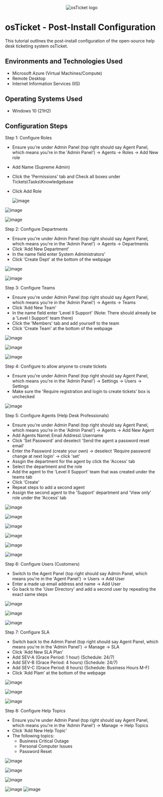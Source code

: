 <p align="center">
<img src="https://i.imgur.com/Clzj7Xs.png" alt="osTicket logo"/>
</p>

<h1>osTicket - Post-Install Configuration</h1>
This tutorial outlines the post-install configuration of the open-source help desk ticketing system osTicket.<br />



<h2>Environments and Technologies Used</h2>

- Microsoft Azure (Virtual Machines/Compute)
- Remote Desktop
- Internet Information Services (IIS)

<h2>Operating Systems Used </h2>

- Windows 10</b> (21H2)



<h2>Configuration Steps</h2>


Step 1: Configure Roles

- Ensure you're under Admin Panel (top right should say Agent Panel, which means you're in the 'Admin Panel') -> Agents -> Roles -> Add New role
- Add Name (Supreme Admin)
- Click the 'Permissions' tab and Check all boxes under Tickets\Tasks\Knowledgebase
- Click Add Role

  ![image](https://github.com/user-attachments/assets/1b55c49e-40d3-4b37-805f-417870703728)

![image](https://github.com/user-attachments/assets/36e08e6e-f77e-4940-a474-bbbbd5b2208e)

![image](https://github.com/user-attachments/assets/bc94dc79-92e3-4fa4-af02-48ee4a4adb99)



Step 2: Configure Departments

- Ensure you're under Admin Panel (top right should say Agent Panel, which means you're in the 'Admin Panel') -> Agents -> Departments
- Click 'Add New Department'
- In the name field enter System Administrators'
- Click 'Create Dept' at the bottom of the webpage



![image](https://github.com/user-attachments/assets/f2844acc-00a0-4591-882d-59aafe5e6199)


![image](https://github.com/user-attachments/assets/fa9602ca-e0ed-4064-83ea-7ddeb7a27fa4)



Step 3: Configure Teams

- Ensure you're under Admin Panel (top right should say Agent Panel, which means you're in the 'Admin Panel') -> Agents -> Teams
- Click 'Add New Team'
- In the name field enter 'Level II Support' (Note: There should already be a 'Level I Support' team there)
- Click the 'Members' tab and add yourself to the team
- Click 'Create Team' at the bottom of the webpage


![image](https://github.com/user-attachments/assets/7a07fc37-c983-4060-a490-29879c709090)


![image](https://github.com/user-attachments/assets/62e143b0-5a6c-48ef-ba4d-592906b2d285)

![image](https://github.com/user-attachments/assets/f2155eb4-ab20-4999-a9c9-e5523dc4ac7b)




Step 4: Configure to allow anyone to create tickets

-  Ensure you're under Admin Panel (top right should say Agent Panel, which means you're in the 'Admin Panel') -> Settings -> Users -> Settings
-  Make sure the 'Require registration and login to create tickets' box is unchecked

![image](https://github.com/user-attachments/assets/4daa5f06-c84d-4a8e-8f82-d423a9a787cf)



Step 5: Configure Agents (Help Desk Professionals)

- Ensure you're under Admin Panel (top right should say Agent Panel, which means you're in the 'Admin Panel') -> Agents -> Add New Agent
- Add Agents Name\ Email Address\ Username
- Click 'Set Password' and deselect 'Send the agent a password reset email'
- Enter the Password (create your own) -> deselect 'Require password change at next login' -> click 'set'
- Assgin the department for the agent by click the 'Access' tab
- Select the department and the role
- Add the agent to the 'Level II Support' team that was created under the teams tab
- Click 'Create'
- Repeat steps to add a second agent
- Assign the second agent to the 'Support' department and 'View only' role under the 'Access' tab


![image](https://github.com/user-attachments/assets/080c8c62-21c9-4a4f-a984-dc1ea0df3ea0)


![image](https://github.com/user-attachments/assets/c772a422-d116-407a-bef1-65758f1f8dd6)


![image](https://github.com/user-attachments/assets/dbc3838d-3556-401e-b06c-d8a3f9208edc)

![image](https://github.com/user-attachments/assets/41eb9895-e627-44fd-ac29-4a96abb5c5d0)

![image](https://github.com/user-attachments/assets/4237f6d3-4dde-4f70-997d-a5fd98cd1f82)

![image](https://github.com/user-attachments/assets/a20b5d4e-7027-4dcb-bab2-c6e1be5e1a57)




Step 6: Configure Users (Customers)

- Switch to the Agent Panel (top right should say Admin Panel, which means you're in the 'Agent Panel') -> Users -> Add User
- Enter a made up email address and name -> Add User
- Go back to the 'User Directory' and add a second user by repeating the exact same steps


![image](https://github.com/user-attachments/assets/2257f99f-7199-44cc-8c94-607dba442126)


![image](https://github.com/user-attachments/assets/d7d4583e-4b79-4060-8a0e-c3f20eec01bb)


![image](https://github.com/user-attachments/assets/f32a84f0-fea4-4d21-a1e6-ce170492de35)



Step 7: Configure SLA

- Switch back to the Admin Panel (top right should say Agent Panel, which means you're in the 'Admin Panel')  -> Manage -> SLA
- Click 'Add New SLA Plan'
- Add SEV-A (Grace Period: 1 hour) (Schedule: 24/7)
- Add SEV-B (Grace Period: 4 hours) (Schedule: 24/7)
- Add SEV-C (Grace Period: 8 hours) (Schedule: Business Hours M-F)
- Click 'Add Plam' at the bottom of the webpage

![image](https://github.com/user-attachments/assets/d6d8bbdc-ac7f-4ce6-8251-1b490c0b574f)

![image](https://github.com/user-attachments/assets/86cbe6a6-38f7-42a2-adb0-898f2f9ed3d2)


![image](https://github.com/user-attachments/assets/08b2c7f6-d166-4bd4-aaf6-1e26651e02ba)




Step 8: Configure Help Topics

- Ensure you're under Admin Panel (top right should say Agent Panel, which means you're in the 'Admin Panel') -> Manage -> Help Topics
- Click 'Add New Help Topic'
- The following topics:
    - Business Critical Outage
    - Personal Computer Issues
    - Password Reset



![image](https://github.com/user-attachments/assets/043ab9cd-99af-4d28-a1dd-dc4576f7f0bf)


![image](https://github.com/user-attachments/assets/b6a5aa05-fda7-4b6d-9b91-e9d9617d2795)


![image](https://github.com/user-attachments/assets/51f7d4f8-7807-4441-913a-82e2ce98d8e9)


![image](https://github.com/user-attachments/assets/ef94fc8a-b3c0-4125-a6ee-c2bf3430bfdf)
![image](https://github.com/user-attachments/assets/05ef970e-c90b-4a45-9741-bf370ea0a2b5)


